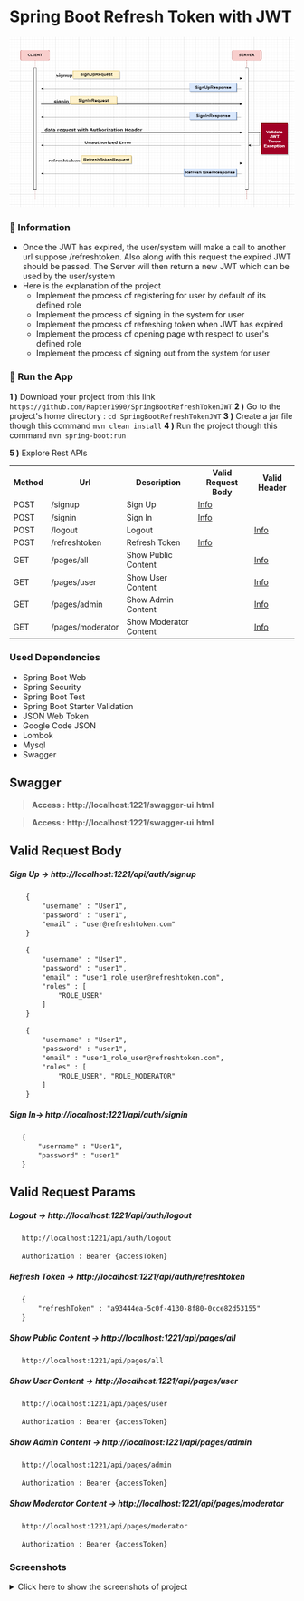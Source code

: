 # Spring Boot Refresh Token with JWT

<img src="screenshots/spring_boot_refreshtoken_with_jwt.png" alt="Main Information" width="800" height="300">

### 📖 Information

<ul style="list-style-type:disc">
  <li>Once the JWT has expired, the user/system will make a call to another url suppose /refreshtoken. Also along with this request the expired JWT should be passed. The Server will then return a new JWT which can be used by the user/system</li>
  <li>Here is the explanation of the project
      <ul>
        <li>Implement the process of registering for user by default of its defined role</li>
        <li>Implement the process of signing in the system for user</li>
        <li>Implement the process of refreshing token when JWT has expired</li>
        <li>Implement the process of opening page with respect to user's defined role</li>
        <li>Implement the process of signing out from the system for user</li>
      </ul>
  </li>
</ul>

### 🔨 Run the App

<b>1 )</b> Download your project from this link `https://github.com/Rapter1990/SpringBootRefreshTokenJWT`
<b>2 )</b> Go to the project's home directory :  `cd SpringBootRefreshTokenJWT`
<b>3 )</b> Create a jar file though this command `mvn clean install`
<b>4 )</b> Run the project though this command `mvn spring-boot:run`

<b>5 )</b> Explore Rest APIs
<table style="width:100%">
  <tr>
    <th>Method</th>
    <th>Url</th>
    <th>Description</th>
    <th>Valid Request Body</th>
    <th>Valid Header</th>
  </tr>
  <tr>
    <td>POST</td>
    <td>/signup</td>
    <td>Sign Up</td>
    <td><a href="README.md#signup">Info</a></td>
    <td></td>
  </tr>
  <tr>
      <td>POST</td>
      <td>/signin</td>
      <td>Sign In</td>
      <td><a href="README.md#signin">Info</a></td>
      <td></td>
  </tr>
  <tr>
      <td>POST</td>
      <td>/logout</td>
      <td>Logout</td>
      <td></td>
      <td><a href="README.md#logout">Info</a></td>
  </tr>
  <tr>
      <td>POST</td>
      <td>/refreshtoken</td>
      <td>Refresh Token</td>
      <td><a href="README.md#refreshtoken">Info</a></td>
      <td></td>
  </tr>
  <tr>
      <td>GET</td>
      <td>/pages/all</td>
      <td>Show Public Content</td>
      <td></td>
      <td><a href="README.md#pagesall">Info</a></td>
  </tr>
  <tr>
       <td>GET</td>
       <td>/pages/user</td>
       <td>Show User Content</td>
       <td></td>
       <td><a href="README.md#pageuser">Info</a></td>
  </tr>
  <tr>
       <td>GET</td>
       <td>/pages/admin</td>
       <td>Show Admin Content</td>
       <td></td>
       <td><a href="README.md#pageadmin">Info</a></td>
  </tr>
  <tr>
       <td>GET</td>
       <td>/pages/moderator</td>
       <td>Show Moderator Content</td>
       <td></td>
       <td><a href="README.md#pagemoderator">Info</a></td>
  </tr>
</table>

### Used Dependencies
* Spring Boot Web
* Spring Security
* Spring Boot Test
* Spring Boot Starter Validation
* JSON Web Token
* Google Code JSON
* Lombok
* Mysql
* Swagger

## Swagger
> **Access : http://localhost:1221/swagger-ui.html**

> **Access : http://localhost:1221/swagger-ui.html**

## Valid Request Body

##### <a id="signup">Sign Up -> http://localhost:1221/api/auth/signup</a>
```
    {
        "username" : "User1",
        "password" : "user1",
        "email" : "user@refreshtoken.com"
    }
```

```
    {
        "username" : "User1",
        "password" : "user1",
        "email" : "user1_role_user@refreshtoken.com",
        "roles" : [
            "ROLE_USER"
        ]
    }
```

```
    {
        "username" : "User1",
        "password" : "user1",
        "email" : "user1_role_user@refreshtoken.com",
        "roles" : [
            "ROLE_USER", "ROLE_MODERATOR"
        ]
    }
```

##### <a id="signin">Sign In-> http://localhost:1221/api/auth/signin</a>
```
   {
       "username" : "User1",
       "password" : "user1"
   }
```

## Valid Request Params

##### <a id="logout">Logout -> http://localhost:1221/api/auth/logout</a>
```
   http://localhost:1221/api/auth/logout

   Authorization : Bearer {accessToken}
```

##### <a id="refreshtoken">Refresh Token -> http://localhost:1221/api/auth/refreshtoken</a>
```
   {
       "refreshToken" : "a93444ea-5c0f-4130-8f80-0cce82d53155"
   }
```

##### <a id="pagesall">Show Public Content -> http://localhost:1221/api/pages/all</a>
```
   http://localhost:1221/api/pages/all
```

##### <a id="pageuser">Show User Content -> http://localhost:1221/api/pages/user</a>
```
   http://localhost:1221/api/pages/user

   Authorization : Bearer {accessToken} 
```

##### <a id="pageadmin">Show Admin Content -> http://localhost:1221/api/pages/admin</a>
```
   http://localhost:1221/api/pages/admin

   Authorization : Bearer {accessToken} 
```

##### <a id="pagemoderator">Show Moderator Content -> http://localhost:1221/api/pages/moderator</a>
```
   http://localhost:1221/api/pages/moderator

   Authorization : Bearer {accessToken}
```


### Screenshots

<details>
<summary>Click here to show the screenshots of project</summary>
    <p> Figure 1 </p>
    <img src ="screenshots/screenshot_1.PNG">
</details>